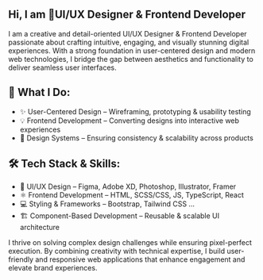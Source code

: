 ## Hi, I am 🚀UI/UX Designer & Frontend Developer

<!--
**sashishrestha/sashishrestha** is a ✨ _special_ ✨ repository because its `README.md` (this file) appears on your GitHub profile.

Here are some ideas to get you started:

- 🔭 I’m currently working on ...
- 🌱 I’m currently learning ...
- 👯 I’m looking to collaborate on ...
- 🤔 I’m looking for help with ...
- 💬 Ask me about ...
- 📫 How to reach me: ...
- 😄 Pronouns: ...
- ⚡ Fun fact: ...
-->


I am a creative and detail-oriented UI/UX Designer & Frontend Developer passionate about crafting intuitive, engaging, and visually stunning digital experiences. With a strong foundation in user-centered design and modern web technologies, I bridge the gap between aesthetics and functionality to deliver seamless user interfaces.

## 🔹 What I Do:
- ✨ User-Centered Design – Wireframing, prototyping & usability testing
- 💡 Frontend Development – Converting designs into interactive web experiences
- 🎨 Design Systems – Ensuring consistency & scalability across products

## 🛠 Tech Stack & Skills:
- 🎨 UI/UX Design – Figma, Adobe XD, Photoshop, Illustrator, Framer
- ⚛️ Frontend Development – HTML, SCSS/CSS, JS, TypeScript, React 
- 💻 Styling & Frameworks – Bootstrap, Tailwind CSS ...
- 🏗 Component-Based Development – Reusable & scalable UI architecture

I thrive on solving complex design challenges while ensuring pixel-perfect execution. By combining creativity with technical expertise, I build user-friendly and responsive web applications that enhance engagement and elevate brand experiences.
